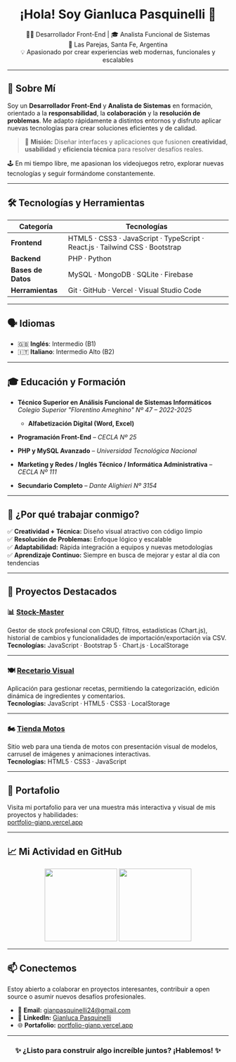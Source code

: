<h1 align="center">¡Hola! Soy Gianluca Pasquinelli 👋</h1>

<p align="center">
  🧑‍💻 Desarrollador Front-End | 🎓 Analista Funcional de Sistemas <br>
  📍 Las Parejas, Santa Fe, Argentina <br>
  💡 Apasionado por crear experiencias web modernas, funcionales y escalables
</p>

---

## 🚀 Sobre Mí

Soy un **Desarrollador Front-End** y **Analista de Sistemas** en formación, orientado a la **responsabilidad**, la **colaboración** y la **resolución de problemas**. Me adapto rápidamente a distintos entornos y disfruto aplicar nuevas tecnologías para crear soluciones eficientes y de calidad.

> 🎯 **Misión:** Diseñar interfaces y aplicaciones que fusionen **creatividad**, **usabilidad** y **eficiencia técnica** para resolver desafíos reales.

🕹️ En mi tiempo libre, me apasionan los videojuegos retro, explorar nuevas tecnologías y seguir formándome constantemente.

---

## 🛠️ Tecnologías y Herramientas

| Categoría     | Tecnologías                                                                               |
|---------------|-------------------------------------------------------------------------------------------|
| **Frontend**  | HTML5 · CSS3 · JavaScript · TypeScript · React.js · Tailwind CSS · Bootstrap                |
| **Backend**   | PHP · Python                                                                              |
| **Bases de Datos** | MySQL · MongoDB · SQLite · Firebase                                                    |
| **Herramientas**   | Git · GitHub · Vercel · Visual Studio Code                                              |

---

## 🗣️ Idiomas

- 🇬🇧 **Inglés**: Intermedio (B1)  
- 🇮🇹 **Italiano**: Intermedio Alto (B2)

---

## 🎓 Educación y Formación

- **Técnico Superior en Análisis Funcional de Sistemas Informáticos**  
  *Colegio Superior "Florentino Ameghino" Nº 47 – 2022-2025*
  - **Alfabetización Digital (Word, Excel)**  


- **Programación Front-End** – *CECLA Nº 25*
- **PHP y MySQL Avanzado** – *Universidad Tecnológica Nacional*
- **Marketing y Redes / Inglés Técnico / Informática Administrativa** – *CECLA Nº 111*
- **Secundario Completo** – *Dante Alighieri Nº 3154*

---

## 🌟 ¿Por qué trabajar conmigo?

✅ **Creatividad + Técnica:** Diseño visual atractivo con código limpio  
✅ **Resolución de Problemas:** Enfoque lógico y escalable  
✅ **Adaptabilidad:** Rápida integración a equipos y nuevas metodologías  
✅ **Aprendizaje Continuo:** Siempre en busca de mejorar y estar al día con tendencias

---

## 📌 Proyectos Destacados

### 📊 [Stock-Master](https://github.com/Gianp2/StockMaster)
Gestor de stock profesional con CRUD, filtros, estadísticas (Chart.js), historial de cambios y funcionalidades de importación/exportación vía CSV.  
**Tecnologías:** JavaScript · Bootstrap 5 · Chart.js · LocalStorage

---

### 🍽️ [Recetario Visual](https://github.com/Gianp2/Recetario-Visual)
Aplicación para gestionar recetas, permitiendo la categorización, edición dinámica de ingredientes y comentarios.  
**Tecnologías:** JavaScript · HTML5 · CSS3 · LocalStorage

---

### 🏍️ [Tienda Motos](https://github.com/Gianp2/Tienda-Motos)
Sitio web para una tienda de motos con presentación visual de modelos, carrusel de imágenes y animaciones interactivas.  
**Tecnologías:** HTML5 · CSS3 · JavaScript

---

## 🔗 Portafolio

Visita mi portafolio para ver una muestra más interactiva y visual de mis proyectos y habilidades:  
[portfolio-gianp.vercel.app](https://portfolio-gianp.vercel.app/)

---

## 📈 Mi Actividad en GitHub

<p align="center">
  <img src="https://github-readme-stats.vercel.app/api?username=Gianp2&show_icons=true&theme=radical&hide_title=true" height="165" />
  <img src="https://github-readme-stats.vercel.app/api/top-langs/?username=Gianp2&layout=compact&theme=radical" height="165" />
</p>

---

## 📫 Conectemos

Estoy abierto a colaborar en proyectos interesantes, contribuir a open source o asumir nuevos desafíos profesionales.

- 📧 **Email:** gianpasquinelli24@gmail.com  
- 💼 **LinkedIn:** [Gianluca Pasquinelli](https://www.linkedin.com/in/gianpasquinelli)  
- 🌐 **Portafolio:** [portfolio-gianp.vercel.app](https://portfolio-gianp.vercel.app/)

---

<h3 align="center">✨ ¿Listo para construir algo increíble juntos? ¡Hablemos! ✨</h3>
